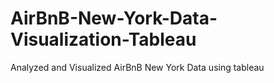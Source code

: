 # AirBnB-New-York-Data-Visualization-Tableau
Analyzed and Visualized AirBnB New York Data using tableau
